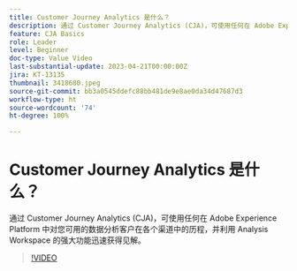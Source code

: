 ```yaml
---
title: Customer Journey Analytics 是什么？
description: 通过 Customer Journey Analytics (CJA)，可使用任何在 Adobe Experience Platform 中对您可用的数据分析客户在各个渠道中的历程，并利用 Analysis Workspace 的强大功能迅速获得见解。
feature: CJA Basics
role: Leader
level: Beginner
doc-type: Value Video
last-substantial-update: 2023-04-21T00:00:00Z
jira: KT-13135
thumbnail: 3418680.jpeg
source-git-commit: bb3a0545ddefc88bb481de9e8ae0da34d47687d3
workflow-type: ht
source-wordcount: '74'
ht-degree: 100%

---
```



# Customer Journey Analytics 是什么？

通过 Customer Journey Analytics (CJA)，可使用任何在 Adobe Experience Platform 中对您可用的数据分析客户在各个渠道中的历程，并利用 Analysis Workspace 的强大功能迅速获得见解。

>[!VIDEO](https://video.tv.adobe.com/v/3418680/?quality=12&learn=on)
